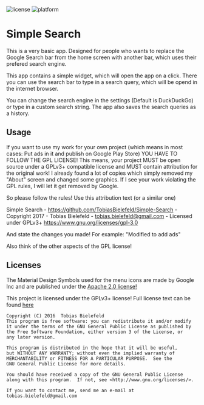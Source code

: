 ![license](http://img.shields.io/badge/license-GPLv3+-brightgreen.svg)
![platform](http://img.shields.io/badge/platform-Android-blue.svg)

# Simple Search
This is a very basic app. Designed for people who wants to replace the Google Search bar from the home screen with another bar, which uses their prefered search engine. 

This app contains a simple widget, which will open the app on a click. There you can use the search bar to type in a search query, which will be opend in the internet browser. 

You can change the search engine in the settings (Default is DuckDuckGo) or type in a custom search string. The app also saves the search queries as a history.

## Usage
If you want to use my work for your own project (which means in most cases: Put ads in it and publish on Google Play Store) YOU HAVE TO FOLLOW THE GPL LICENSE! This means, your project MUST be open source under a GPLv3+ compatible license and MUST contain attribution for the original work! I already found a lot of copies which simply removed my "About" screen and changed some graphics. If I see your work violating the GPL rules, I will let it get removed by Google. 

So please follow the rules! Use this attribution text (or a similar one)

Simple Search - https://github.com/TobiasBielefeld/Simple-Search -
Copyright 2017 - Tobias Bielefeld - tobias.bielefeld@gmail.com -
Licensed under GPLv3+ https://www.gnu.org/licenses/gpl-3.0

And state the changes you made! For example: "Modified to add ads"

Also think of the other aspects of the GPL license!

## Licenses

The Material Design Symbols used for the menu icons are made by Google Inc and are published under the [Apache 2.0 license!](https://www.apache.org/licenses/LICENSE-2.0.txt)


This project is licensed under the GPLv3+ license! Full license text can be found [here](./LICENSE.txt)

```
Copyright (C) 2016  Tobias Bielefeld
This program is free software: you can redistribute it and/or modify
it under the terms of the GNU General Public License as published by
the Free Software Foundation, either version 3 of the License, or
any later version.

This program is distributed in the hope that it will be useful,
but WITHOUT ANY WARRANTY; without even the implied warranty of
MERCHANTABILITY or FITNESS FOR A PARTICULAR PURPOSE.  See the
GNU General Public License for more details.

You should have received a copy of the GNU General Public License
along with this program.  If not, see <http://www.gnu.org/licenses/>.

If you want to contact me, send me an e-mail at tobias.bielefeld@gmail.com
```

